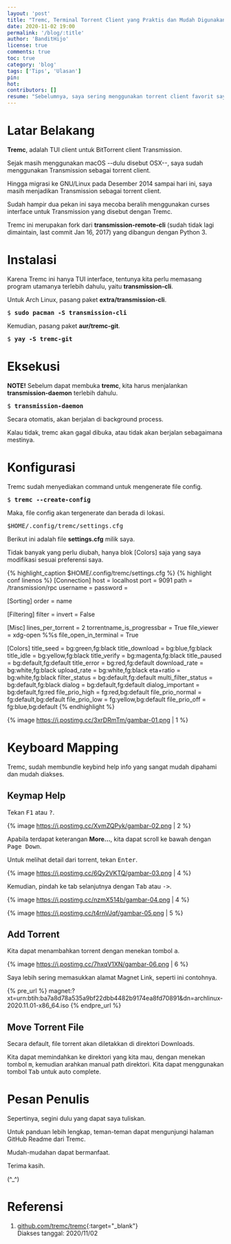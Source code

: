 ```yaml
---
layout: 'post'
title: "Tremc, Terminal Torrent Client yang Praktis dan Mudah Digunakan"
date: 2020-11-02 19:00
permalink: '/blog/:title'
author: 'BanditHijo'
license: true
comments: true
toc: true
category: 'blog'
tags: ['Tips', 'Ulasan']
pin:
hot:
contributors: []
resume: "Sebelumnya, saya sering menggunakan torrent client favorit saya sejak masih menggunakan OSX, yaitu Transmission. Namun, ternyata transmission memiliki daemon yang berjalan di background, lantas saya terpikir, kenapa tidak menggunakan user interface yang lebih sederhana, bukan dengan GUI melainkan dengan TUI. Tremc adalah salah satu user interface alternatif untuk transmission daemon yang dapat kita operasikan cukup menggunakan Terminal."
---
```


# Latar Belakang

**Tremc**, adalah TUI client untuk BitTorrent client Transmission.

Sejak masih menggunakan macOS --dulu disebut OSX--, saya sudah menggunakan Transmission sebagai torrent client.

Hingga migrasi ke GNU/Linux pada Desember 2014 sampai hari ini, saya masih menjadikan Transmission sebagai torrent client.

Sudah hampir dua pekan ini saya mecoba beralih menggunakan curses interface untuk Transmission yang disebut dengan Tremc.

Tremc ini merupakan fork dari **transmission-remote-cli** (sudah tidak lagi dimaintain, last commit Jan 16, 2017) yang dibangun dengan Python 3.


# Instalasi

Karena Tremc ini hanya TUI interface, tentunya kita perlu memasang program utamanya terlebih dahulu, yaitu **transmission-cli**.

Untuk Arch Linux, pasang paket **extra/transmission-cli**.

<pre>
$ <b>sudo pacman -S transmission-cli</b>
</pre>

Kemudian, pasang paket **aur/tremc-git**.

<pre>
$ <b>yay -S tremc-git</b>
</pre>

# Eksekusi

**NOTE!** Sebelum dapat membuka **tremc**, kita harus menjalankan **transmission-daemon** terlebih dahulu.

<pre>
$ <b>transmission-daemon</b>
</pre>

Secara otomatis, akan berjalan di background process.

Kalau tidak, tremc akan gagal dibuka, atau tidak akan berjalan sebagaimana mestinya.

# Konfigurasi

Tremc sudah menyediakan command untuk mengenerate file config.

<pre>
$ <b>tremc --create-config</b>
</pre>

Maka, file config akan tergenerate dan berada di lokasi.

<pre class="url">
$HOME/.config/tremc/settings.cfg
</pre>

Berikut ini adalah file **settings.cfg** milik saya.

Tidak banyak yang perlu diubah, hanya blok [Colors] saja yang saya modifikasi sesuai preferensi saya.

{% highlight_caption $HOME/.config/tremc/settings.cfg %}
{% highlight conf linenos %}
[Connection]
host                       = localhost
port                       = 9091
path                       = /transmission/rpc
username                   =
password                   =

[Sorting]
order                      = name

[Filtering]
filter                     =
invert                     = False

[Misc]
lines_per_torrent          = 2
torrentname_is_progressbar = True
file_viewer                = xdg-open %%s
file_open_in_terminal      = True

[Colors]
title_seed                 = bg:green,fg:black
title_download             = bg:blue,fg:black
title_idle                 = bg:yellow,fg:black
title_verify               = bg:magenta,fg:black
title_paused               = bg:default,fg:default
title_error                = bg:red,fg:default
download_rate              = bg:white,fg:black
upload_rate                = bg:white,fg:black
eta+ratio                  = bg:white,fg:black
filter_status              = bg:default,fg:default
multi_filter_status        = bg:default,fg:black
dialog                     = bg:default,fg:default
dialog_important           = bg:default,fg:red
file_prio_high             = fg:red,bg:default
file_prio_normal           = fg:default,bg:default
file_prio_low              = fg:yellow,bg:default
file_prio_off              = fg:blue,bg:default
{% endhighlight %}

{% image https://i.postimg.cc/3xrDRmTm/gambar-01.png | 1 %}

# Keyboard Mapping

Tremc, sudah membundle keybind help info yang sangat mudah dipahami dan mudah diakses.

## Keymap Help

Tekan <kbd>F1</kbd> atau <kbd>?</kbd>.

{% image https://i.postimg.cc/XvmZQPyk/gambar-02.png | 2 %}

Apabila terdapat keterangan **More...**, kita dapat scroll ke bawah dengan <kbd>Page Down</kbd>.

Untuk melihat detail dari torrent, tekan <kbd>Enter</kbd>.

{% image https://i.postimg.cc/6Qy2VKTQ/gambar-03.png | 4 %}

Kemudian, pindah ke tab selanjutnya dengan <kbd>Tab</kbd> atau <kbd>-></kbd>.

{% image https://i.postimg.cc/nzmX514b/gambar-04.png | 4 %}

{% image https://i.postimg.cc/t4rnVJqf/gambar-05.png | 5 %}

## Add Torrent

Kita dapat menambahkan torrent dengan menekan tombol <kbd>a</kbd>.

{% image https://i.postimg.cc/7hxqV1XN/gambar-06.png | 6 %}

Saya lebih sering memasukkan alamat Magnet Link, seperti ini contohnya.

{% pre_url %}
magnet:?xt=urn:btih:ba7a8d78a535a9bf22dbb4482b9174ea8fd70891&dn=archlinux-2020.11.01-x86_64.iso
{% endpre_url %}

## Move Torrent File

Secara default, file torrent akan diletakkan di direktori Downloads.

Kita dapat memindahkan ke direktori yang kita mau, dengan menekan tombol <kbd>m</kbd>, kemudian arahkan manual path direktori. Kita dapat menggunakan tombol <kbd>Tab</kbd> untuk auto complete.



# Pesan Penulis

Sepertinya, segini dulu yang dapat saya tuliskan.

Untuk panduan lebih lengkap, teman-teman dapat mengunjungi halaman GitHub Readme dari Tremc.

Mudah-mudahan dapat bermanfaat.

Terima kasih.

(^_^)


# Referensi

1. [github.com/tremc/tremc](https://github.com/tremc/tremc){:target="_blank"}
<br>Diakses tanggal: 2020/11/02
